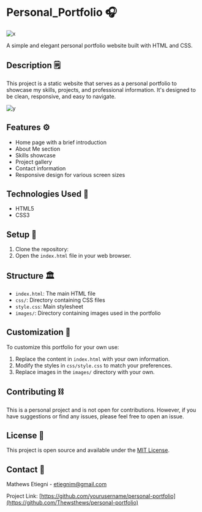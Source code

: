 # Personal_Portfolio 🎧

![x](https://github.com/user-attachments/assets/ae5e30d7-7a32-4159-95a1-adad6691f64c)


A simple and elegant personal portfolio website built with HTML and CSS.

## Description 🗒️

This project is a static website that serves as a personal portfolio to showcase my skills, projects, and professional information. It's designed to be clean, responsive, and easy to navigate.

![y](https://github.com/user-attachments/assets/8f4d6bcf-ef57-494f-9bcb-1a8193c86e04)

## Features ⚙️

- Home page with a brief introduction
- About Me section
- Skills showcase
- Project gallery
- Contact information
- Responsive design for various screen sizes

## Technologies Used 🎨

- HTML5
- CSS3

## Setup 🔑

1. Clone the repository:
2. Open the `index.html` file in your web browser.

## Structure 🏛️

- `index.html`: The main HTML file
- `css/`: Directory containing CSS files
- `style.css`: Main stylesheet
- `images/`: Directory containing images used in the portfolio

## Customization 👾

To customize this portfolio for your own use:

1. Replace the content in `index.html` with your own information.
2. Modify the styles in `css/style.css` to match your preferences.
3. Replace images in the `images/` directory with your own.

## Contributing ⛓️

This is a personal project and is not open for contributions. However, if you have suggestions or find any issues, please feel free to open an issue.

## License 🌙

This project is open source and available under the [MIT License](LICENSE).

## Contact 📶

Mathews Etiegni - etiegnim@gmail.com

Project Link: [https://github.com/yourusername/personal-portfolio](https://github.com/Thewsthews/personal-portfolio)
